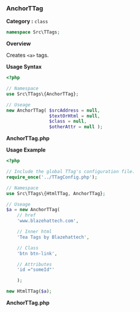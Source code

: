 <h3 class="display-4 mb-5">AnchorTTag</h3>


**Category :** `class`

```php
namespace Src\TTags;
```


**Overview**

Creates `<a>` tags. 

**Usage Syntax**

```php
<?php 

// Namespace
use Src\TTags\{AnchorTTag};

// Useage
new AnchorTTag( $srcAddress = null, 
				$textOrHtml = null,
				$class = null, 
				$otherAttr = null );


```
<p class = "ttag-code-caption text-muted"><b>AnchorTTag.php</b></p>

**Usage Example**

```php
<?php

// Include the global TTag's configuration file.
require_once('../TTagConfig.php');

// Namespace
use Src\TTags\{HtmlTTag, AnchorTTag};

// Useage
$a = new AnchorTTag(
	// href
	'www.blazehattech.com',

	// Inner html
	'Tea Tags by Blazehattech',

	// Class
	'btn btn-link',	

	// Attributes
	'id ="someId"'

	);

new HtmlTTag($a);


```
<p class = "ttag-code-caption text-muted"><b>AnchorTTag.php</b></p>

